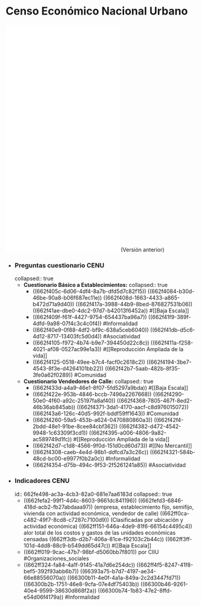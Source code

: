 # Censo Económico Nacional Urbano 
![CE cuestionario Básico Establecimientos.pdf](../assets/CE_cuestionariobasico_estable.pdf)
![CE Cuestionario Vendedores Calle.pdf](../assets/CE_cuestionariovendedores_calle.pdf)
![PlanGeneral CENU.pdf](../assets/PlanGeneral_CENU_1714417394656_0.pdf)
![Plan General - Censo Económico-02082023.pdf](../assets/Plan_General_-_Censo_Económico-02082023_1714424439479_0.pdf) (Versión anterior)
- ### Preguntas cuestionario CENU
  collapsed:: true
	- **Cuestionario Básico a Establecimientos:**
	  collapsed:: true
		- ((662f405c-6d06-4df4-8a7b-dfd5d7c82f15))
		  ((662f4084-b30d-46be-90a8-b06f687ec11e))
		  ((662f408d-1663-4433-a865-b472d71a9d40))
		  ((662f417a-3988-44b9-8bed-876827531b06))
		  ((662f41ae-dbe0-4dc2-97d7-b42013f6452a))
		  #[[Baja Escala]]
		- ((662f409f-f61f-4427-9754-654437ba96a7))
		  ((662f41f9-389f-4dfd-9a98-07f4c3c4c0f4))
		  #Informalidad
		- ((662f40e9-0f88-4df2-bf9c-638a5ceb6040))
		  ((662f41db-d5c6-4d12-8717-13403fc5d0d4))
		  #Asociatividad
		- ((662f4105-f972-4b74-b9e7-394450d22c8c))
		  ((662f411a-f258-4021-af08-0527ac99e1a3))
		  #[[Reproducción Ampliada de la vida]]
		- ((662f4125-0518-49ee-b7c4-facf0c2618c2))
		  ((662f4194-3be7-4543-8f3e-d4264101bb22))
		  ((662f42b7-5aab-482b-8f35-3fe0a62f0289))
		  #Comunidad
	- **Cuestionario Vendedores de Calle:**
	  collapsed:: true
		- ((662f433d-a4a9-46e1-8f07-5fd5297a9bda))
		  #[[Baja Escala]]
		- ((662f422e-953b-4846-bccb-7496a2267668))
		  ((662f4290-50e0-4f60-a92c-25197fa8af40))
		  ((662f4368-7805-467f-8ed2-46b36ab845ab))
		  ((662f4371-3da1-4170-aacf-c8d976015072))
		  ((662f43a6-126c-40d5-992f-bddf59ff1643))
		  #Comunidad
		- ((662f4260-59a5-453b-a624-0470880860a3))
		  ((662f42f4-2bdd-48e1-91be-8cee84cbf362))
		  ((662f4382-d472-4542-9948-1c63309f3cd1))
		  ((662f4395-a006-4806-9a82-ac589749d1fc))
		  #[[Reproducción Ampliada de la vida]]
		- ((662f42d7-c1d8-4566-9f0d-151d0cd60d73))
		  #[[No Mercantil]]
		- ((662f4308-caeb-4e4d-98b1-ddfcd7a3c26c))
		  ((662f4321-584b-48cd-bc00-e9977f0b2a0c))
		  #Informalidad
		- ((662f4354-d75b-494c-9f53-2f5261241a85))
		  #Asociatividad
- ### Indicadores CENU
  id:: 662fe498-ac3a-4cb3-82a0-681e7aa6183d
  collapsed:: true
	- ((662fefa2-99f1-4d4c-8603-9661dc841196))
	  ((662fefd3-6846-418d-acb2-fb27abdaaa97)) (empresa, establecimiento fijo, semifijo, vivienda con actividad económica, vendedor de calle)
	  ((662ff0ca-c482-49f7-8cd8-c7287c7100d9))
	  (Clasificadas por ubicación y actividad económica)
	  ((662ff151-646a-4de9-81f6-66154c4495c4))
	  alor total de los costos y gastos de las unidades económicas censadas
	  ((662ff3db-d2b7-406a-81ce-f92103c2b44c))
	  ((662ff3ff-101d-4dd8-88c9-b549dd65d47c))
	  #[[Baja Escala]]
	- ((662ff019-9cac-47b7-98bf-d5060bb7f801)) por CIIU
	  #Organizaciones_sociales
	- ((662ff324-fa84-4a1f-9145-41a7d6e254dc))
	  ((662ff4f5-8247-41f8-bef5-392f93abb6b7))
	  ((66393a75-b7d7-4197-ae34-66e88556070a))
	  ((66300b11-4e0f-4a1a-849a-2c2d3447fd71))
	  ((66300b2b-1751-46e8-9cfa-07e4df75403b))
	  ((66300b46-9261-40e4-9599-38630d868f2a))
	  ((66300b74-1b83-47e2-8ffd-e54d06f4179a))
	  #Informalidad